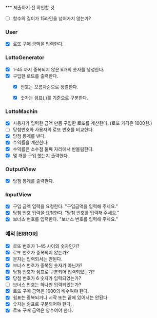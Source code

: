 *** 제출하기 전 확인할 것
- [ ] 함수의 길이가 15라인을 넘어가지 않는가?
 


### User
- [x] 로또 구매 금액을 입력한다. 

### LottoGenerator
- [x] 1-45 까지 중복되지 않은 6개의 숫자를 생성한다. 
- [x] 구입한 로또를 출력한다. 
    - [x] 번호는 오름차순으로 정렬한다.
    - [x] 숫자는 쉼표(,)를 기준으로 구분한다. 


### LottoMachin
- [x] 사용자가 입력한 금액 만큼 구입한 로또를 계산한다. (로또 가격은 1000원.)
- [ ] 당첨번호와 사용자의 로또 번호를 비교한다. 
- [x] 당첨 통계를 낸다.
- [x] 수익률을 계산한다. 
- [x] 수익률은 소수점 둘째 자리에서 반올림한다. 
- [x] 몇 개를 구입 했는지 출력한다. 

### OutputView
- [x] 당첨 통계를 출력한다. 


### InputView
- [x] 구입 금액 입력을 요청한다. "구입금액을 입력해 주세요."
- [x] 당첨 번호 입력을 요청한다. "당첨 번호를 입력해 주세요."
- [x] 보너스 번호를 입력한다.  "보너스 번호를 입력해 주세요."

### 예외 [ERROR]
- [x] 로또 번호가 1-45 사이의 숫자인가? 
- [x] 로또 번호가 중복되지 않는가?
- [x] 문자는 입력되서는 안된다. 
- [x] 보너스 번호가 중복된 숫자가 아닌가?
- [x] 당첨 번호가 쉼표로 구분되어 입력되었는가?
- [x] 당첨 번호가 6 숫자가 입력되었는가? 
- [ ] 보너스 번호는 하나만 입력되었는가? 
- [x] 로또 구매 금액은 1000의 배수여야 한다. 
- [x] 쉼표는 중복되거나 시작 또는 끝에 있어서는 안된다. 
- [x] 숫자는 쉼표로 구분되어야 한다. 
- [x] 로또 구매 금액은 양수여야 한다. 